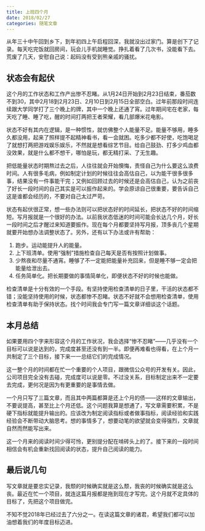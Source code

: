 ```yaml
---
title: 上班四个月
date: 2018/02/27
categories: 随笔文章
---
```


从年三十中午回到乡下，到年初四上午启程回深，我就没出过家门。算是创下了记录。每天吃完饭就回房间，玩会儿手机就睡觉。挣扎着看了几次书，没能看下去。荒废了几天，安慰自己说：起码没有受到熊亲戚的骚扰。

<!-- more -->

## 状态会有起伏
这个月的工作状态和工作产出惨不忍睹。从1月24日开始到2月23日结束，番茄数不到30，其中2月18到2月23日、2月10日到2月15日全部空白。过年前那段时间连续跟大学同学打了三个晚上的牌，其中一个晚上还通了宵。过年期间宅在老家，每天吃了睡、睡了吃，醒的时间打两把王者荣耀，看几部爆米花电影。

状态不好有其内在逻辑，是一种惯性，就仿佛整个人能量不足。能量不够用，睡多久都没用，起来了照样提不起精神看书，看一会就困。吃多少都不好使，吃饱喝足了就想打两把游戏娱乐娱乐，不然就是想看综艺节目。给自己鼓劲、打多少鸡血都没效果，就是什么都不想干，哪怕是玩，都无精打采、了无生趣。

把低能量状态时期熬过去之后，人往往就会开始懊悔，责怪自己为什么要这么浪费时间。人有很多毛病，例如制定计划的时候往往会高估自己，以为能干很多很多事，结果没有一件事能干完；又例如回顾过去的时候还是会高估自己，认为之前丧了好长一段时间的自己其实是可以振作起来的。学会原谅自己很重要，要告诉自己这是谁都会经历的，不要对自己太过严苛。

状态有起伏很正常，想一些办法则可以把状态好的时间延长，把状态不好的时间缩短。写月报就是一个很好的办法。以前我状态低迷的时间可能会长达几个月，好长一段时间之后才醒过来知道要振作。现在每个月都要坚持写月报，顶多丧几个星期就要开始想办法调整状态了。另外，还有以下办法或许有帮助：
1. 跑步。运动能提升人的能量。
2. 上下班清单。使用“强制”措施检查自己每天是否有按照计划做事。
3. 少熬夜和尽量不通宵。睡够了不一定能把能量补充回来，但是睡不够一定会把能量给泄出去。
4. 任务简单化。把长期要做的事情简单化，即便状态不好的时候也能做。

检查清单是十分有效的一个手段。有坚持使用检查清单的日子里，干活的状态都不错；没能坚持使用的时候，状态都惨不忍睹。状态不好就不会想用检查清单，使用检查清单有助于保持状态。找个时间我会专门写一篇文章详细谈这个话题。

## 本月总结
如果要用四个字来形容这个月的工作状况，我会选择“惨不忍睹”——几乎没有一个目标可以说是达到的，完成度甚至还没有到一半。即便再难看也得看，在上个月一共制定了三个目标，接下来一一总结它们的完成情况。

这一整个月的时间都在忙一个重要的个人项目，跟微信公众号的开发有关。因此，公司项目完全没有去碰，完成度可以说是零。不过没关系，目标制定出来不一定要去完成，更何况是因为有更重要的是事情去做。

一个月只写了三篇文章，而且其中两篇都算是还上个月的债——这样的文章输出，不要说提高，甚至比上个月还低。这个问题我算是想通了，写文章需要积累，不是硬下指标就能提升输出的。应该改为制定阅读指标或者做事指标，阅读经验和实践经验会不断带动大脑思考。想的事情多了，想要动笔的欲望就会变得强烈，文章就自然而然能写出来。

这一个月来的阅读时间少得可怜，更别提分配在啃砖头上的了。接下来的一段时间相信会有机会重新找回阅读的状态，提升自己阅读的能力。

## 最后说几句
写文章就是要忠实记录，我颓的时候确实就是这么颓，我丧的时候确实就是这么丧。最近在忙一个项目，就连这篇月报都是拖到现在才写完。这个月就不定具体的目标了，先把这个项目做完。

不知不觉2018年已经过去了六分之一。在读这篇文章的诸君，希望我们都可以加油想着我们的年度目标迈进。
